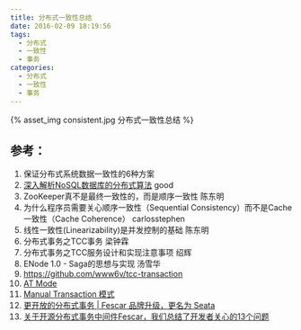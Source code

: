 ```yaml
---
title: 分布式一致性总结
date: 2016-02-09 18:19:56
tags:
  - 分布式
  - 一致性
  - 事务
categories: 
  - 分布式
  - 一致性    
  - 事务
---
```


{% asset_img  consistent.jpg  分布式一致性总结 %}

## 参考：

1. 保证分布式系统数据一致性的6种方案
2. [深入解析NoSQL数据库的分布式算法](https://www.csdn.net/article/2015-01-30/2823782)   good
3. ZooKeeper真不是最终一致性的，而是顺序一致性 陈东明
4. 为什么程序员需要关心顺序一致性（Sequential Consistency）而不是Cache一致性（Cache Coherence） carlosstephen
5. 线性一致性(Linearizability)是并发控制的基础 陈东明
6. 分布式事务之TCC事务 梁钟霖
7. 分布式事务之TCC服务设计和实现注意事项 绍辉
8. ENode 1.0 - Saga的思想与实现 汤雪华
9. https://github.com/www6v/tcc-transaction
10. [AT Mode](https://github.com/seata/seata/wiki/AT-Mode)
11. [Manual Transaction 模式](https://github.com/seata/seata/wiki/MT-Mode)
12. [更开放的分布式事务 | Fescar 品牌升级，更名为 Seata](https://mp.weixin.qq.com/s/S0touTyVWfolEqgFaAjLxg)
13. [关于开源分布式事务中间件Fescar，我们总结了开发者关心的13个问题](https://mp.weixin.qq.com/s/XTCZEZdmToWrETbR1GtR4g)

